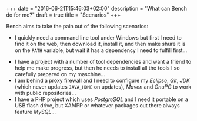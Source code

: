 +++
date = "2016-06-21T15:46:03+02:00"
description = "What can Bench do for me?"
draft = true
title = "Scenarios"
+++

Bench aims to take the pain out of the following scenarios:

* I quickly need a command line tool under Windows but first I need to
  find it on the web, then download it, install it, and then make shure
  it is on the `PATH` variable, but wait it has a dependency I need to fulfill first...
<!--more-->
* I have a project with a number of tool dependencies and want a friend
  to help me make progress, but then he needs to install all the tools
  I so carefully prepared on my maschine...
* I am behind a proxy firewall and I need to configure my _Eclipse_, _Git_, _JDK_
  (which never updates `JAVA_HOME` on updates), _Maven_ and _GnuPG_ to work
  with public repositories...
* I have a PHP project which uses _PostgreSQL_ and I need it portable on a
  USB flash drive, but XAMPP or whatever packages out there always feature
  _MySQL_...

